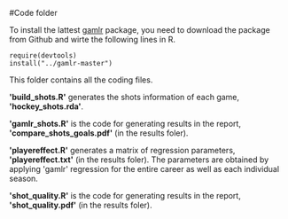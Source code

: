 #Code folder


To install the lattest [gamlr](https://github.com/mataddy/gamlr) package, you need to download the package from Github and wirte the following lines in R. 

	require(devtools)
	install("../gamlr-master")

This folder contains all the coding files. 

**'build_shots.R'** generates the shots information of each game, **'hockey_shots.rda'**. 

**'gamlr_shots.R'** is the code for generating results in the report, **'compare_shots_goals.pdf'** (in the results foler). 

**'playereffect.R'** generates a matrix of regression parameters, **'playereffect.txt'** (in the results foler). The parameters are obtained by applying 'gamlr' regression for the entire career as well as each individual season.

**'shot_quality.R'** is the code for generating results in the report, **'shot_quality.pdf'** (in the results foler). 


	
	
